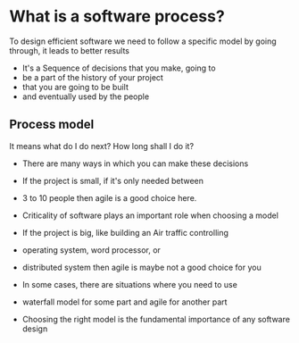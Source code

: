 # What is a software process?

To design efficient software we need to follow a specific model by going through, it leads to better results
  
- It's a Sequence of decisions that you make, going to 
- be a part of the history of your project
- that you are going to be built
- and eventually used by the people
  
## Process model

It means what do I do next?
How long shall I do it?

- There are many ways in which you can make these decisions

- If the project is small, if it's only needed between 
- 3 to 10 people then agile is a good choice here.

- Criticality of software plays an important role when choosing a model

- If the project is big, like building an Air traffic controlling 
- operating system, word processor, or 
- distributed system then agile is maybe not a good choice for you
  
- In some cases, there are situations where you need to use 
- waterfall model for some part and agile for another part 

- Choosing the right model is the fundamental importance of any software design
